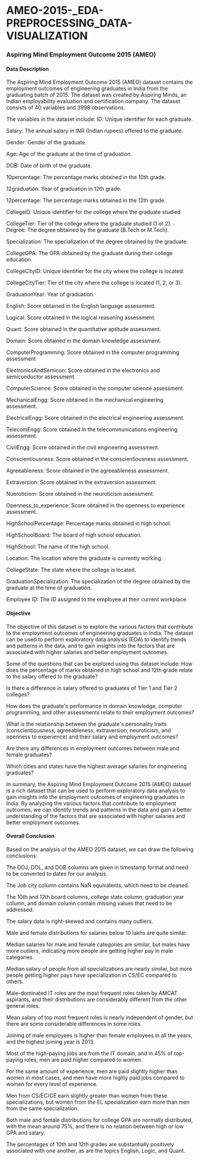 # AMEO-2015-_EDA-PREPROCESSING_DATA-VISUALIZATION

### Aspiring Mind Employment Outcome 2015 (AMEO)

#### Data Description
The Aspiring Mind Employment Outcome 2015 (AMEO) dataset contains the employment outcomes of engineering graduates in India from the graduating batch of 2015. The dataset was created by Aspiring Minds, an Indian employability evaluation and certification company. The dataset consists of 40 variables and 3998 observations.

The variables in the dataset include:
ID: Unique identifier for each graduate.

Salary: The annual salary in INR (Indian rupees) offered to the graduate.

Gender: Gender of the graduate.

Age: Age of the graduate at the time of graduation.

DOB: Date of birth of the graduate.

10percentage: The percentage marks obtained in the 10th grade.

12graduation: Year of graduation in 12th grade.

12percentage: The percentage marks obtained in the 12th grade.

CollegeID: Unique identifier for the college where the graduate studied

CollegeTier: Tier of the college where the graduate studied (1 or 2). . Degree: The degree obtained by the graduate (B.Tech or M.Tech).

Specialization: The specialization of the degree obtained by the graduate.

CollegeGPA: The GPA obtained by the graduate during their college education.

CollegeCityID: Unique identifier for the city where the college is located.

CollegeCityTier: Tier of the city where the college is located (1, 2, or 3).

GraduationYear: Year of graduation.

English: Score obtained in the English language assessment.

Logical: Score obtained in the logical reasoning assessment.

Quant: Score obtained in the quantitative aptitude assessment.

Domain: Score obtained in the domain knowledge assessment.

ComputerProgramming: Score obtained in the computer programming assessment

ElectronicsAndSemicon: Score obtained in the electronics and semiconductor assessment.

ComputerScience: Score obtained in the computer science assessment.

MechanicalEngg: Score obtained in the mechanical engineering assessment.

ElectricalEngg: Score obtained in the electrical engineering assessment.

TelecomEngg: Score obtained in the telecommunications engineering assessment.

CivilEngg: Score obtained in the civil engineering assessment.

Conscientiousness: Score obtained in the conscientiousness assessment.

Agreeableness: Score obtained in the agreeableness assessment.

Extraversion: Score obtained in the extraversion assessment.

Nueroticism: Score obtained in the neuroticism assessment.

Openness_to_experience: Score obtained in the openness to experience assessment.

HighSchoolPercentage: Percentage marks obtained in high school.

HighSchoolBoard: The board of high school education.

HighSchool: The name of the high school.

Location: The location where the graduate is currently working.

CollegeState: The state where the college is located.

GraduationSpecialization: The specialization of the degree obtained by the graduate at the time of graduation.

Employee ID: The ID assigned to the employee at their current workplace.

#### Objective
The objective of this dataset is to explore the various factors that contribute to the employment outcomes of engineering graduates in India. The dataset can be used to perform exploratory data analysis (EDA) to identify trends and patterns in the data, and to gain insights into the factors that are associated with higher salaries and better employment outcomes.

Some of the questions that can be explored using this dataset include:
How does the percentage of marks obtained in high school and 12th grade relate to the salary offered to the graduate?

Is there a difference in salary offered to graduates of Tier 1 and Tier 2 colleges?

How does the graduate's performance in domain knowledge, computer programming, and other assessments relate to their employment outcomes?

What is the relationship between the graduate's personality traits (conscientiousness, agreeableness, extraversion, neuroticism, and openness to experience) and their salary and employment outcomes?

Are there any differences in employment outcomes between male and female graduates?

Which cities and states have the highest average salaries for engineering graduates?

In summary, the Aspiring Mind Employment Outcome 2015 (AMEO) dataset is a rich dataset that can be used to perform exploratory data analysis to gain insights into the employment outcomes of engineering graduates in India. By analyzing the various factors that contribute to employment outcomes, we can identify trends and patterns in the data and gain a better understanding of the factors that are associated with higher salaries and better employment outcomes.

#### Overall Conclusion

Based on the analysis of the AMEO 2015 dataset, we can draw the following conclusions:

The DOJ, DOL, and DOB columns are given in timestamp format and need to be converted to dates for our analysis.

The Job city column contains NaN equivalents, which need to be cleaned.

The 10th and 12th board columns, college state column, graduation year column, and domain column contain missing values that need to be addressed.

The salary data is right-skewed and contains many outliers.

Male and female distributions for salaries below 10 lakhs are quite similar.

Median salaries for male and female categories are similar, but males have more outliers, indicating more people are getting higher pay in male categories.

Median salary of people from all specializations are nearly similar, but more people getting higher pays have specialization in CS/EC compared to others.

Male-dominated IT roles are the most frequent roles taken by AMCAT aspirants, and their distributions are considerably different from the other general roles.

Mean salary of top most frequent roles is nearly independent of gender, but there are some considerable differences in some roles.

Joining of male employees is higher than female employees in all the years, and the highest joining year is 2013.

Most of the high-paying jobs are from the IT domain, and in 45% of top-paying roles, men are paid higher compared to women.

For the same amount of experience, men are paid slightly higher than women in most cases, and men have more highly paid jobs compared to women for every level of experience.

Men from CS/EC/CE earn slightly greater than women from these specializations, but women from the EL specialization earn more than men from the same specialization.

Both male and female distributions for college GPA are normally distributed, with the mean around 75%, and there is no relation between high or low GPA and salary.

The percentages of 10th and 12th grades are substantially positively associated with one another, as are the topics English, Logic, and Quant.
